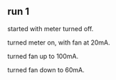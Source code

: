 ## run 1

started with meter turned off.

turned meter on, with fan at 20mA.

turned fan up to 100mA.

turned fan down to 60mA.


